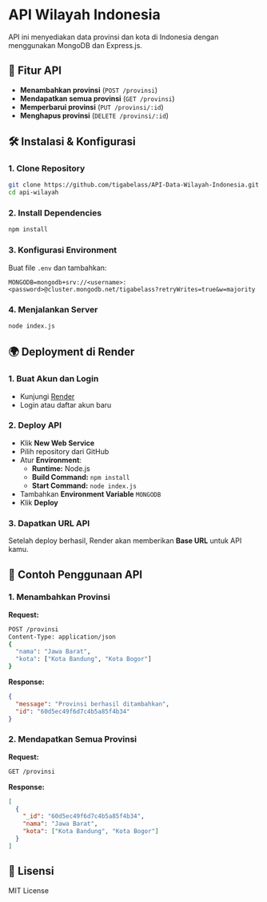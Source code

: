 # API Wilayah Indonesia

API ini menyediakan data provinsi dan kota di Indonesia dengan menggunakan MongoDB dan Express.js.

## 🚀 Fitur API
- **Menambahkan provinsi** (`POST /provinsi`)
- **Mendapatkan semua provinsi** (`GET /provinsi`)
- **Memperbarui provinsi** (`PUT /provinsi/:id`)
- **Menghapus provinsi** (`DELETE /provinsi/:id`)

## 🛠️ Instalasi & Konfigurasi
### 1. Clone Repository
```sh
git clone https://github.com/tigabelass/API-Data-Wilayah-Indonesia.git
cd api-wilayah
```

### 2. Install Dependencies
```sh
npm install
```

### 3. Konfigurasi Environment
Buat file `.env` dan tambahkan:
```
MONGODB=mongodb+srv://<username>:<password>@cluster.mongodb.net/tigabelass?retryWrites=true&w=majority
```

### 4. Menjalankan Server
```sh
node index.js
```

## 🌍 Deployment di Render
### 1. Buat Akun dan Login
- Kunjungi [Render](https://render.com/)
- Login atau daftar akun baru

### 2. Deploy API
- Klik **New Web Service**
- Pilih repository dari GitHub
- Atur **Environment**:
  - **Runtime:** Node.js
  - **Build Command:** `npm install`
  - **Start Command:** `node index.js`
- Tambahkan **Environment Variable** `MONGODB`
- Klik **Deploy**

### 3. Dapatkan URL API
Setelah deploy berhasil, Render akan memberikan **Base URL** untuk API kamu.

## 📌 Contoh Penggunaan API
### 1. Menambahkan Provinsi
**Request:**
```sh
POST /provinsi
Content-Type: application/json
{
  "nama": "Jawa Barat",
  "kota": ["Kota Bandung", "Kota Bogor"]
}
```
**Response:**
```json
{
  "message": "Provinsi berhasil ditambahkan",
  "id": "60d5ec49f6d7c4b5a85f4b34"
}
```

### 2. Mendapatkan Semua Provinsi
**Request:**
```sh
GET /provinsi
```
**Response:**
```json
[
  {
    "_id": "60d5ec49f6d7c4b5a85f4b34",
    "nama": "Jawa Barat",
    "kota": ["Kota Bandung", "Kota Bogor"]
  }
]
```

## 📜 Lisensi
MIT License

